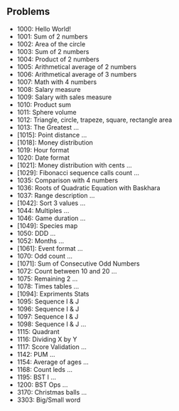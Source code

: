 ## Problems

* 1000: Hello World!
* 1001: Sum of 2 numbers
* 1002: Area of the circle
* 1003: Sum of 2 numbers
* 1004: Product of 2 numbers
* 1005: Arithmetical average of 2 numbers
* 1006: Arithmetical average of 3 numbers
* 1007: Math with 4 numbers
* 1008: Salary measure
* 1009: Salary with sales measure
* 1010: Product sum
* 1011: Sphere volume
* 1012: Triangle, circle, trapeze, square, rectangle area
* 1013: The Greatest
...
* [1015]: Point distance
...
* [1018]: Money distribution
* 1019: Hour format
* 1020: Date format
* [1021]: Money distribution with cents
...
* [1029]: Fibonacci sequence calls count
...
* 1035: Comparison with 4 numbers
* 1036: Roots of Quadratic Equation with Baskhara
* 1037: Range description
...
* [1042]: Sort 3 values
...
* 1044: Multiples
...
* 1046: Game duration
...
* [1049]: Species map
* 1050: DDD
...
* 1052: Months
...
* [1061]: Event format
...
* 1070: Odd count
...
* [1071]: Sum of Consecutive Odd Numbers
* 1072: Count between 10 and 20
...
* 1075: Remaining 2
...
* 1078: Times tables
...
* [1094]: Expriments Stats
* 1095: Sequence I & J
* 1096: Sequence I & J
* 1097: Sequence I & J
* 1098: Sequence I & J
...
* 1115: Quadrant
* 1116: Dividing X by Y
* 1117: Score Validation
...
* 1142: PUM
...
* 1154: Average of ages
...
* 1168: Count leds
...
* 1195: BST I
...
* 1200: BST Ops
...
* 3170: Christmas balls
...
* 3303: Big/Small word
